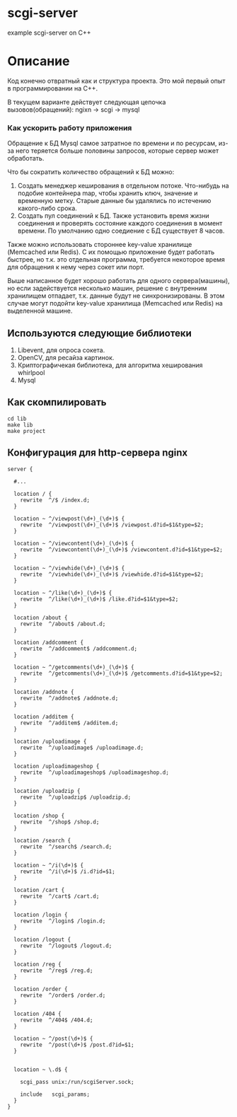 # scgi-server
example scgi-server on C++

# Описание
Код конечно отвратный как и структура проекта. Это мой первый опыт в программировании на C++.

В текущем варианте действует следующая цепочка вызовов(обращений): ngixn -> scgi -> mysql

### Как ускорить работу приложения
Обращение к БД Mysql самое затратное по времени и по ресурсам, из-за него теряется больше половины запросов, которые сервер может обработать.

Что бы сократить количество обращений к БД можно:
1. Создать менеджер кеширования в отдельном потоке. Что-нибудь на подобие контейнера map, чтобы хранить ключ, значение и временную метку. Старые данные бы удалялись по истечению какого-либо срока.
2. Создать пул соединений к БД. Также установить время жизни соединения и проверять состояние каждого соединения в момент времени. По умолчанию одно соедиение с БД существует 8 часов.

Также можно использовать стороннее key-value хранилище (Memcached или Redis). С их помощью приложение будет работать быстрее, но т.к. это отдельная программа, требуется некоторое время для обращения к нему через сокет или порт.

Выше написанное будет хорошо работать для одного сервера(машины), но если задействуется несколько машин, решение с внутренним хранилищем отпадает, т.к. данные будут не синхронизированы. В этом случае могут подойти key-value хранилища (Memcached или Redis) на выделенной машине.


## Используются следующие библиотеки
1. Libevent, для опроса сокета.
2. OpenCV, для ресайза картинок.
3. Криптографичекая библиотека, для алгоритма хеширования whirlpool
4. Mysql

## Как скомпилировать
```
cd lib
make lib
make project
```

## Конфигурация для http-сервера nginx 

```
server {

  #... 

  location / {
    rewrite  ^/$ /index.d;
  }

  location ~ ^/viewpost(\d+)_(\d+)$ {
    rewrite  ^/viewpost(\d+)_(\d+)$ /viewpost.d?id=$1&type=$2;
  }

  location ~ ^/viewcontent(\d+)_(\d+)$ {
    rewrite  ^/viewcontent(\d+)_(\d+)$ /viewcontent.d?id=$1&type=$2;
  }

  location ~ ^/viewhide(\d+)_(\d+)$ {
    rewrite  ^/viewhide(\d+)_(\d+)$ /viewhide.d?id=$1&type=$2;
  }

  location ~ ^/like(\d+)_(\d+)$ {
    rewrite  ^/like(\d+)_(\d+)$ /like.d?id=$1&type=$2;
  }

  location /about {
    rewrite  ^/about$ /about.d;
  }

  location /addcomment {
    rewrite  ^/addcomment$ /addcomment.d;
  }

  location ~ ^/getcomments(\d+)_(\d+)$ {
    rewrite  ^/getcomments(\d+)_(\d+)$ /getcomments.d?id=$1&type=$2;
  }

  location /addnote {
    rewrite  ^/addnote$ /addnote.d;
  }

  location /additem {
    rewrite  ^/additem$ /additem.d;
  }

  location /uploadimage {
    rewrite  ^/uploadimage$ /uploadimage.d;
  }

  location /uploadimageshop {
    rewrite  ^/uploadimageshop$ /uploadimageshop.d;
  }

  location /uploadzip {
    rewrite  ^/uploadzip$ /uploadzip.d;
  }

  location /shop {
    rewrite  ^/shop$ /shop.d;
  }

  location /search {
    rewrite  ^/search$ /search.d;
  }

  location ~ ^/i(\d+)$ {
    rewrite  ^/i(\d+)$ /i.d?id=$1;
  }

  location /cart {
    rewrite  ^/cart$ /cart.d;
  }

  location /login {
    rewrite  ^/login$ /login.d;
  }

  location /logout {
    rewrite  ^/logout$ /logout.d;
  }

  location /reg {
    rewrite  ^/reg$ /reg.d;
  }

  location /order {
    rewrite  ^/order$ /order.d;
  }

  location /404 {
    rewrite  ^/404$ /404.d;
  }

  location ~ ^/post(\d+)$ {
    rewrite  ^/post(\d+)$ /post.d?id=$1;
  }


  location ~ \.d$ {

    scgi_pass unix:/run/scgiServer.sock;

    include   scgi_params;
  }
}
```
